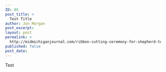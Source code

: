 ```yaml
---
ID: 85
post_title: >
  Test Title
author: Jon Morgan
post_excerpt:
layout: post
permalink: >
  http://midmichiganjournal.com/ribbon-cutting-ceremony-for-shepherd-to-mount-pleasant-trail-to-be-held-august-1
published: false
post_date: 
---
```


Test
